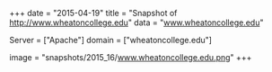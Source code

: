 
+++
date = "2015-04-19"
title = "Snapshot of http://www.wheatoncollege.edu"
data = "www.wheatoncollege.edu"

Server = ["Apache"]
domain = ["wheatoncollege.edu"]

  image = "snapshots/2015_16/www.wheatoncollege.edu.png"
+++
#
